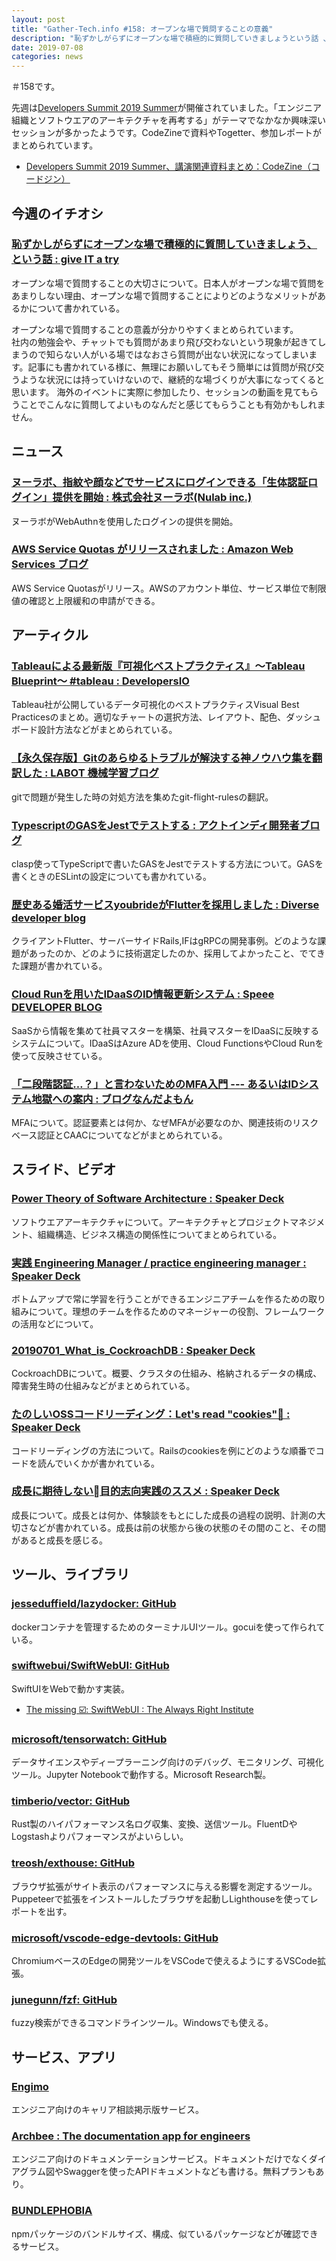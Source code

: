 ```yaml
---
layout: post
title: "Gather-Tech.info #158: オープンな場で質問することの意義"
description: "恥ずかしがらずにオープンな場で積極的に質問していきましょうという話 、Power Theory of Software Architecture など"
date: 2019-07-08
categories: news
---
```


＃158です。

先週は[Developers Summit 2019 Summer](https://event.shoeisha.jp/devsumi/20190702)が開催されていました。「エンジニア組織とソフトウエアのアーキテクチャを再考する」がテーマでなかなか興味深いセッションが多かったようです。CodeZineで資料やTogetter、参加レポートがまとめられています。

- [Developers Summit 2019 Summer、講演関連資料まとめ：CodeZine（コードジン）](https://codezine.jp/article/detail/11620)

## 今週のイチオシ

### [恥ずかしがらずにオープンな場で積極的に質問していきましょう、という話 : give IT a try](https://blog.jnito.com/entry/2019/07/02/083859)

オープンな場で質問することの大切さについて。日本人がオープンな場で質問をあまりしない理由、オープンな場で質問することによりどのようなメリットがあるかについて書かれている。

オープンな場で質問することの意義が分かりやすくまとめられています。  
社内の勉強会や、チャットでも質問があまり飛び交わないという現象が起きてしまうので知らない人がいる場ではなおさら質問が出ない状況になってしまいます。記事にも書かれている様に、無理にお願いしてもそう簡単には質問が飛び交うような状況には持っていけないので、継続的な場づくりが大事になってくると思います。
海外のイベントに実際に参加したり、セッションの動画を見てもらうことでこんなに質問してよいものなんだと感じてもらうことも有効かもしれません。

## ニュース

### [ヌーラボ、指紋や顔などでサービスにログインできる「生体認証ログイン」提供を開始 : 株式会社ヌーラボ(Nulab inc.)](https://nulab.com/ja/press-release/pr-1907-01-apps-updates/)

ヌーラボがWebAuthnを使用したログインの提供を開始。

### [AWS Service Quotas がリリースされました : Amazon Web Services ブログ](https://aws.amazon.com/jp/blogs/news/aws-service-quotas/)

AWS Service Quotasがリリース。AWSのアカウント単位、サービス単位で制限値の確認と上限緩和の申請ができる。

## アーティクル

### [Tableauによる最新版『可視化ベストプラクティス』〜Tableau Blueprint〜 #tableau : DevelopersIO](https://dev.classmethod.jp/business/business-analytics/tableau-blueprint-visual-best-practices/)

Tableau社が公開しているデータ可視化のベストプラクティスVisual Best Practicesのまとめ。適切なチャートの選択方法、レイアウト、配色、ダッシュボード設計方法などがまとめられている。

### [【永久保存版】Gitのあらゆるトラブルが解決する神ノウハウ集を翻訳した : LABOT 機械学習ブログ](https://blog.labot.jp/entry/2019/07/01/183204)

gitで問題が発生した時の対処方法を集めたgit-flight-rulesの翻訳。

### [TypescriptのGASをJestでテストする : アクトインディ開発者ブログ](https://tech.actindi.net/2019/07/03/081258)

clasp使ってTypeScriptで書いたGASをJestでテストする方法について。GASを書くときのESLintの設定についても書かれている。

### [歴史ある婚活サービスyoubrideがFlutterを採用しました : Diverse developer blog](https://developer.diverse-inc.com/entry/2019/07/04/173000)

クライアントFlutter、サーバーサイドRails,IFはgRPCの開発事例。どのような課題があったのか、どのように技術選定したのか、採用してよかったこと、でてきた課題が書かれている。

### [Cloud Runを用いたIDaaSのID情報更新システム : Speee DEVELOPER BLOG](https://tech.speee.jp/entry/2019/07/05/155107)

SaaSから情報を集めて社員マスターを構築、社員マスターをIDaaSに反映するシステムについて。IDaaSはAzure ADを使用、Cloud FunctionsやCloud Runを使って反映させている。

### [「二段階認証…？」と言わないためのMFA入門 --- あるいはIDシステム地獄への案内 : ブログなんだよもん](http://koduki.hatenablog.com/entry/2019/07/06/154443)

MFAについて。認証要素とは何か、なぜMFAが必要なのか、関連技術のリスクベース認証とCAACについてなどがまとめられている。

## スライド、ビデオ

### [Power Theory of Software Architecture : Speaker Deck](https://speakerdeck.com/hirokidaichi/power-theory-of-software-architecture)

ソフトウエアアーキテクチャについて。アーキテクチャとプロジェクトマネジメント、組織構造、ビジネス構造の関係性についてまとめられている。

### [実践 Engineering Manager / practice engineering manager : Speaker Deck](https://speakerdeck.com/_atsushisakai/practice-engineering-manager)

ボトムアップで常に学習を行うことができるエンジニアチームを作るための取り組みについて。理想のチームを作るためのマネージャーの役割、フレームワークの活用などについて。

### [20190701_What_is_CockroachDB : Speaker Deck](https://speakerdeck.com/kota2and3kan/20190701-what-is-cockroachdb)

CockroachDBについて。概要、クラスタの仕組み、格納されるデータの構成、障害発生時の仕組みなどがまとめられている。

### [たのしいOSSコードリーディング：Let's read "cookies"🍪 : Speaker Deck](https://speakerdeck.com/coe401_/tafalsesiiosskodorideingu-lets-read-cookies)

コードリーディングの方法について。Railsのcookiesを例にどのような順番でコードを読んでいくかが書かれている。

### [成長に期待しない目的志向実践のススメ : Speaker Deck](https://speakerdeck.com/katsumataryo/cheng-chang-niqi-dai-sinai-mu-de-zhi-xiang-shi-jian-falsesusume)

成長について。成長とは何か、体験談をもとにした成長の過程の説明、計測の大切さなどが書かれている。成長は前の状態から後の状態のその間のこと、その間があると成長を感じる。

## ツール、ライブラリ

### [jesseduffield/lazydocker: GitHub](https://github.com/jesseduffield/lazydocker)

dockerコンテナを管理するためのターミナルUIツール。gocuiを使って作られている。

### [swiftwebui/SwiftWebUI: GitHub](https://github.com/SwiftWebUI/SwiftWebUI)

SwiftUIをWebで動かす実装。

- [The missing ☑️: SwiftWebUI : The Always Right Institute](http://www.alwaysrightinstitute.com/swiftwebui/)

### [microsoft/tensorwatch: GitHub](https://github.com/microsoft/tensorwatch)

データサイエンスやディープラーニング向けのデバッグ、モニタリング、可視化ツール。Jupyter Notebookで動作する。Microsoft Research製。

### [timberio/vector: GitHub](https://github.com/timberio/vector)

Rust製のハイパフォーマンス名ログ収集、変換、送信ツール。FluentDやLogstashよりパフォーマンスがよいらしい。

### [treosh/exthouse: GitHub](https://github.com/treosh/exthouse)

ブラウザ拡張がサイト表示のパフォーマンスに与える影響を測定するツール。Puppeteerで拡張をインストールしたブラウザを起動しLighthouseを使ってレポートを出す。

### [microsoft/vscode-edge-devtools: GitHub](https://github.com/microsoft/vscode-edge-devtools/)

ChromiumベースのEdgeの開発ツールをVSCodeで使えるようにするVSCode拡張。

### [junegunn/fzf: GitHub](https://github.com/junegunn/fzf)

fuzzy検索ができるコマンドラインツール。Windowsでも使える。

## サービス、アプリ

### [Engimo](https://engimo.net/)

エンジニア向けのキャリア相談掲示版サービス。

### [Archbee : The documentation app for engineers](https://archbee.io/)

エンジニア向けのドキュメンテーションサービス。ドキュメントだけでなくダイアグラム図やSwaggerを使ったAPIドキュメントなども書ける。無料プランもあり。

### [BUNDLEPHOBIA](https://bundlephobia.com/)

npmパッケージのバンドルサイズ、構成、似ているパッケージなどが確認できるサービス。
